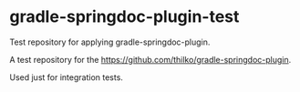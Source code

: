 gradle-springdoc-plugin-test
============================

Test repository for applying gradle-springdoc-plugin.

A test repository for the https://github.com/thilko/gradle-springdoc-plugin.

Used just for integration tests.
